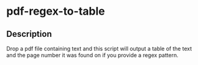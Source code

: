 # pdf-regex-to-table

## Description

Drop a pdf file containing text and this script will output a table of the text and the page number it was found on if you provide a regex pattern.

